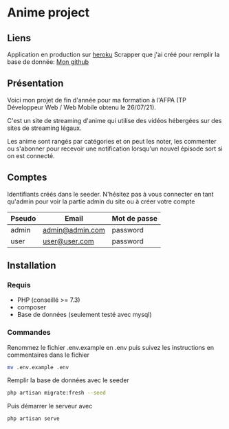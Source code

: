 # Anime project

## Liens
Application en production sur [heroku](http://anime-project-alexlemia13.herokuapp.com/)
Scrapper que j'ai créé pour remplir la base de donnée: [Mon github](https://github.com/alexandre-scalisi/anime-scraper)

## Présentation
Voici mon projet de fin d'année pour ma formation à l'AFPA (TP Développeur Web / Web Mobile obtenu le 26/07/21). 

C'est un site de streaming d'anime qui utilise des vidéos hébergées sur des sites de streaming légaux.

Les anime sont rangés par catégories et on peut les noter, les commenter ou s'abonner pour recevoir une notification lorsqu'un nouvel épisode sort si on est connecté.

## Comptes
Identifiants créés dans le seeder.
N'hésitez pas à vous connecter en tant qu'admin pour voir la partie admin du site ou à créer votre compte

| Pseudo | Email           | Mot de passe |
|--------|-----------------|--------------|
| admin  | admin@admin.com | password     |
| user   | user@user.com   | password     |

## Installation

### Requis
* PHP (conseillé >= 7.3)
* composer
* Base de données (seulement testé avec mysql)
  
### Commandes

Renommez le fichier .env.example en .env puis suivez les instructions en commentaires dans le fichier
```bash
mv .env.example .env
```

Remplir la base de données avec le seeder
```bash
php artisan migrate:fresh --seed
```

Puis démarrer le serveur avec
```bash
php artisan serve
```